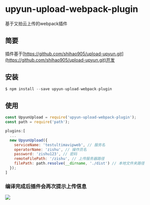 # upyun-upload-webpack-plugin
基于又拍云上传的webpack插件

## 简要 

插件基于[https://github.com/shihao905/upload-upyun.git](https://github.com/shihao905/upload-upyun.git)开发

## 安装

```js
$ npm install --save upyun-upload-webpack-plugin
```

## 使用

```js
const UpyunUpload = require('upyun-upload-webpack-plugin');
const path = require('path');

plugins:[
  ...
  new UpyunUpload({
    serviceName: 'testultimavipweb', // 服务名
    operatorName: 'zishu', // 操作员名
    password: 'zishu123', // 密码
    remoteFilePath: '/zishu', // 上传服务器路径
    filePath: path.resolve(__dirname, './dist') // 本地文件夹路径
  });
]
```

### 编译完成后插件会再次提示上传信息 
![](https://img2.ultimavip.cn/ultimavip/ultimavip-uplaod.png)
